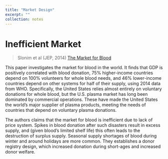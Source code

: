 ```yaml
---
title: "Market Design"
excerpt: ""
collection: notes
---
```


# Inefficient Market

> Slonim et al (JEP, 2014) [The Market for Blood](https://doi.org/10.1257/jep.28.2.177)

This paper investigates the market for blood in the world. It finds that GDP is positively correlated with blood donation, 75% higher-income countries depend on 100% volunteers for whole blood needs, and 46% lower-income countries depend on other systems for half of their supply, using 2014 data from WHO. Specifically, the United States relies almost entirely on voluntary donations for whole blood, but the U.S. plasma market has long been dominated by commercial operations. These have made the United States the world’s major supplier of plasma products, meeting the needs of countries that depend on voluntary plasma donations. 

The authors claims that the market for blood is inefficient due to lack of price system. Spikes in blood donation after such disasters result in excess supply, and (given blood’s limited shelf life) this often leads to the destruction of surplus supply. Seasonal supply shortages of blood during winter and around holidays are more common. They establishes a donor registry design, which increased donation during short-ages and increased donor welfare.
